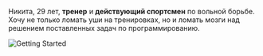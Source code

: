 Никита, 29 лет, **тренер** и **действующий спортсмен** по вольной борьбе. Хочу не только ломать уши на тренировках, но и ломать мозги над решением поставленных задач по программированию.

![Getting Started](https://ruobr.ru/media/program_dod_images/262e0eefb3ab4f08878f4506336015be.jpg)